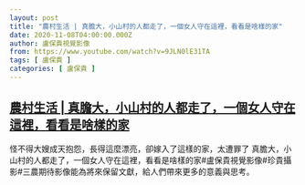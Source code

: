 ```yaml
---
layout: post
title: "農村生活 | 真膽大，小山村的人都走了，一個女人守在這裡，看看是啥樣的家"
date: 2020-11-08T04:00:00.000Z
author: 盧保貴視覺影像
from: https://www.youtube.com/watch?v=9JLN0lE31TA
tags: [ 盧保貴 ]
categories: [ 盧保貴 ]
---
```

<!--1604808000000-->
[農村生活 | 真膽大，小山村的人都走了，一個女人守在這裡，看看是啥樣的家](https://www.youtube.com/watch?v=9JLN0lE31TA)
------

<div>
怪不得大嫂成天抱怨，長得這麼漂亮，卻嫁入了這樣的家，太遭罪了 真膽大，小山村的人都走了，一個女人守在這裡，看看是啥樣的家#盧保貴視覺影像#珍貴攝影#三農期待影像能為將來保留文獻，給人們帶來更多的意義與思考。
</div>
